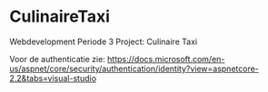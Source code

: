 # CulinaireTaxi
Webdevelopment Periode 3 Project: Culinaire Taxi

Voor de authenticatie zie: 
https://docs.microsoft.com/en-us/aspnet/core/security/authentication/identity?view=aspnetcore-2.2&tabs=visual-studio
